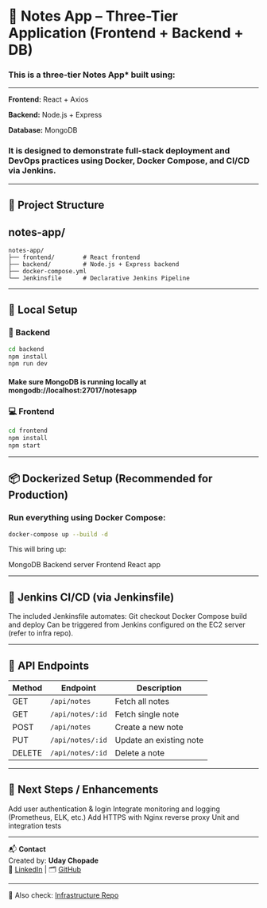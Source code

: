 # 📝 Notes App – Three-Tier Application (Frontend + Backend + DB)
### This is a **three-tier Notes App*** built using:
---

**Frontend:** React + Axios

**Backend:** Node.js + Express

**Database:** MongoDB

### It is designed to demonstrate full-stack deployment and DevOps practices using Docker, Docker Compose, and CI/CD via Jenkins.
---

## 📁 Project Structure

## notes-app/
```text .
notes-app/
├── frontend/        # React frontend
├── backend/         # Node.js + Express backend
├── docker-compose.yml
└── Jenkinsfile      # Declarative Jenkins Pipeline
```

---

## 🚀 Local Setup
### 🔧 Backend
```bash
cd backend
npm install
npm run dev
```

#### Make sure MongoDB is running locally at mongodb://localhost:27017/notesapp

### 💻 Frontend
```bash
cd frontend
npm install
npm start
```

---

## 📦 Dockerized Setup (Recommended for Production)
### Run everything using Docker Compose:

```bash
docker-compose up --build -d
```
This will bring up:

MongoDB
Backend server
Frontend React app

---

## 🔁 Jenkins CI/CD (via Jenkinsfile)
The included Jenkinsfile automates:
Git checkout
Docker Compose build and deploy
Can be triggered from Jenkins configured on the EC2 server (refer to infra repo).

---

## 📡 API Endpoints

| Method | Endpoint         | Description             |
| ------ | ---------------- | ----------------------- |
| GET    | `/api/notes`     | Fetch all notes         |
| GET    | `/api/notes/:id` | Fetch single note       |
| POST   | `/api/notes`     | Create a new note       |
| PUT    | `/api/notes/:id` | Update an existing note |
| DELETE | `/api/notes/:id` | Delete a note           |

---

## 🔮 Next Steps / Enhancements
Add user authentication & login
Integrate monitoring and logging (Prometheus, ELK, etc.)
Add HTTPS with Nginx reverse proxy
Unit and integration tests

---

📬 **Contact**  
Created by: **Uday Chopade**  
📧 [LinkedIn](https://www.linkedin.com/in/udaychopade27) | 🗂️ [GitHub](https://github.com/udaychopade27)

---

🔗 Also check: [Infrastructure Repo](https://github.com/udaychopade27/devsecops-project.git)
